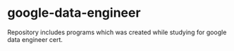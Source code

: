 # google-data-engineer
Repository includes programs which was created while studying for google data engineer cert.
